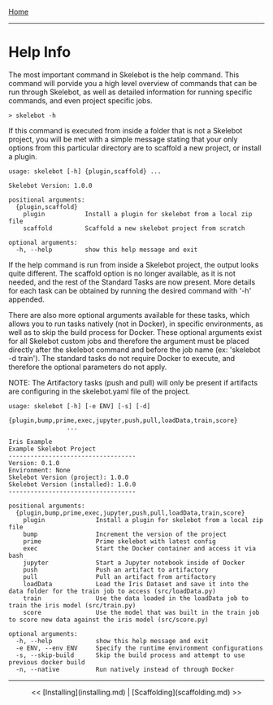 [Home](index.md)

---

# Help Info

The most important command in Skelebot is the help command. This command will porvide you a high level overview of commands that can be run through Skelebot, as well as detailed information for running specific commands, and even project specific jobs.

```
> skelebot -h
```

If this command is executed from inside a folder that is not a Skelebot project, you will be met with a simple message stating that your only options from this particular directory are to scaffold a new project, or install a plugin.

```
usage: skelebot [-h] {plugin,scaffold} ...

Skelebot Version: 1.0.0

positional arguments:
  {plugin,scaffold}
    plugin           Install a plugin for skelebot from a local zip file
    scaffold         Scaffold a new skelebot project from scratch

optional arguments:
  -h, --help         show this help message and exit
```

If the help command is run from inside a Skelebot project, the output looks quite different. The scaffold option is no longer available, as it is not needed, and the rest of the Standard Tasks are now present. More details for each task can be obtained by running the desired command with '-h' appended.

There are also more optional arguments available for these tasks, which allows you to run tasks natively (not in Docker), in specific environments, as well as to skip the build process for Docker. These optional arguments exist for all Skelebot custom jobs and therefore the argument must be placed directly after the skelebot command and before the job name (ex: 'skelebot -d train'). The standard tasks do not require Docker to execute, and therefore the optional parameters do not apply.

NOTE: The Artifactory tasks (push and pull) will only be present if artifacts are configuring in the skelebot.yaml file of the project.

```
usage: skelebot [-h] [-e ENV] [-s] [-d]
                {plugin,bump,prime,exec,jupyter,push,pull,loadData,train,score}
                ...

Iris Example
Example Skelebot Project
-----------------------------------
Version: 0.1.0
Environment: None
Skelebot Version (project): 1.0.0
Skelebot Version (installed): 1.0.0
-----------------------------------

positional arguments:
  {plugin,bump,prime,exec,jupyter,push,pull,loadData,train,score}
    plugin              Install a plugin for skelebot from a local zip file
    bump                Increment the version of the project
    prime               Prime skelebot with latest config
    exec                Start the Docker container and access it via bash
    jupyter             Start a Jupyter notebook inside of Docker
    push                Push an artifact to artifactory
    pull                Pull an artifact from artifactory
    loadData            Load the Iris Dataset and save it into the data folder for the train job to access (src/loadData.py)
    train               Use the data loaded in the loadData job to train the iris model (src/train.py)
    score               Use the model that was built in the train job to score new data against the iris model (src/score.py)

optional arguments:
  -h, --help            show this help message and exit
  -e ENV, --env ENV     Specify the runtime environment configurations
  -s, --skip-build      Skip the build process and attempt to use previous docker build
  -n, --native          Run natively instead of through Docker
```

---

<center><< [Installing](installing.md)  |  [Scaffolding](scaffolding.md) >></center>
